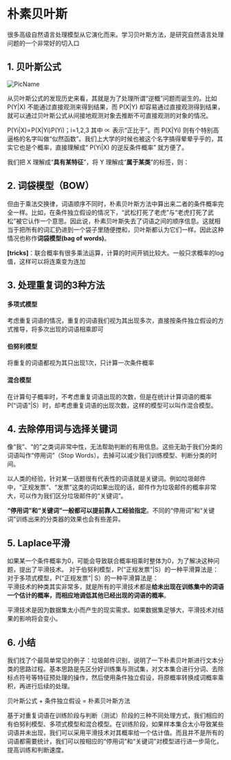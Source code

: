 # 朴素贝叶斯
很多高级自然语言处理模型从它演化而来。学习贝叶斯方法，是研究自然语言处理问题的一个非常好的切入口
## 1. 贝叶斯公式  
![PicName](https://github.com/jiaruncao/jiaruncao.github.io/blob/master/NLP/Chapter2-language%20model%20and%20Naive%20Bayes/1.png)  
  
从贝叶斯公式的发现历史来看，其就是为了处理所谓“逆概”问题而诞生的。比如 P(Y|X)  不能通过直接观测来得到结果，而 P(X|Y)  却容易通过直接观测得到结果，就可以通过贝叶斯公式从间接地观测对象去推断不可直接观测的对象的情况。  
  
  P(Yi|X)∝P(X|Yi)P(Yi)；i=1,2,3 
其中  ∝  表示“正比于”。而 P(X|Yi)  则有个特别高逼格的名字叫做“似然函数”。我们上大学的时候也被这个名字搞得晕晕乎乎的，其实它也是个概率，直接理解成“ P(Yi|X)  的逆反条件概率” 就方便了。
  
  
我们把 X 理解成“**具有某特征**”，将 Y 理解成“**属于某类**”的标签，则：  
  
## 2. 词袋模型（BOW）
但由于乘法交换律，词语顺序不同时，朴素贝叶斯方法中算出来二者的条件概率完全一样。比如，在条件独立假设的情况下，“武松打死了老虎”与“老虎打死了武松”被它认作一个意思。因此说，朴素贝叶斯失去了词语之间的顺序信息。这就相当于把所有的词汇扔进到一个袋子里随便搅和，贝叶斯都认为它们一样。因此这种情况也称作**词袋模型(bag of words)**。  
  
  
**[tricks]**：联合概率有很多乘法运算，计算的时间开销比较大。一般只求概率的log值，这样可以将连乘变为连加  

## 3. 处理重复词的3种方法
#### 多项式模型
考虑重复词语的情况，重复的词语我们视为其出现多次，直接按条件独立假设的方式推导，将多次出现的词语相乘即可
#### 伯努利模型
将重复的词语都视为其只出现1次，只计算一次条件概率
#### 混合模型
在计算句子概率时，不考虑重复词语出现的次数，但是在统计计算词语的概率P(“词语”|S）时，却考虑重复词语的出现次数，这样的模型可以叫作混合模型。

## 4. 去除停用词与选择关键词
像“我”、“的”之类词非常中性，无法帮助判断的有用信息。这些无助于我们分类的词语叫作“停用词”（Stop Words）。去掉可以减少我们训练模型、判断分类的时间。  
  
  
以人类的经验，针对某一话题很有代表性的词语就是关键词。例如垃圾邮件中，“正规发票”、“发票”这类的词如果出现的话，邮件作为垃圾邮件的概率非常大，可以作为我们区分垃圾邮件的“关键词”。  
    
**“停用词”和“关键词”一般都可以提前靠人工经验指定**。不同的“停用词”和“关键词”训练出来的分类器的效果也会有些差异。

## 5. Laplace平滑
如果某一个条件概率为0，可能会导致联合概率相乘时整体为0，为了解决这种问题，提出了平滑技术。 
对于伯努利模型，P(“正规发票”|S）的一种平滑算法是：  
对于多项式模型，P(“正规发票”| S）的一种平滑算法是：  
平滑技术的种类其实非常多，就是所有的平滑技术都是**给未出现在训练集中的词语一个估计的概率，而相应地调低其他已经出现的词语的概率**。  
  
  
平滑技术是因为数据集太小而产生的现实需求。如果数据集足够大，平滑技术对结果的影响将会变小。

## 6. 小结
我们找了个最简单常见的例子：垃圾邮件识别，说明了一下朴素贝叶斯进行文本分类的思路过程。基本思路是先区分好训练集与测试集，对文本集合进行分词、去除标点符号等特征预处理的操作，然后使用条件独立假设，将原概率转换成词概率乘积，再进行后续的处理。  
  
  

贝叶斯公式 + 条件独立假设 = 朴素贝叶斯方法  
  
  
基于对重复词语在训练阶段与判断（测试）阶段的三种不同处理方式，我们相应的有伯努利模型、多项式模型和混合模型。在训练阶段，如果样本集合太小导致某些词语并未出现，我们可以采用平滑技术对其概率给一个估计值。而且并不是所有的词语都需要统计，我们可以按相应的“停用词”和“关键词”对模型进行进一步简化，提高训练和判断速度。  






